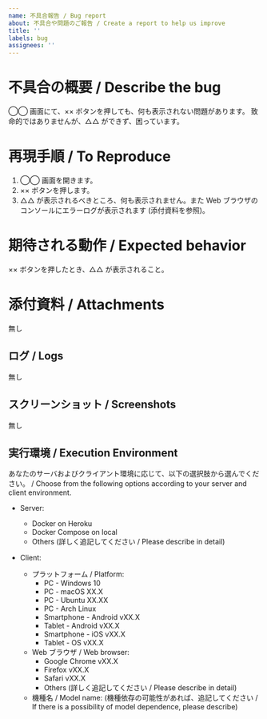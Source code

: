 ```yaml
---
name: 不具合報告 / Bug report
about: 不具合や問題のご報告 / Create a report to help us improve
title: ''
labels: bug
assignees: ''
---
```


# 不具合の概要 / Describe the bug

◯◯ 画面にて、×× ボタンを押しても、何も表示されない問題があります。
致命的ではありませんが、△△ ができず、困っています。

# 再現手順 / To Reproduce

1. ◯◯ 画面を開きます。
2. ×× ボタンを押します。
3. △△ が表示されるべきところ、何も表示されません。また Web ブラウザのコンソールにエラーログが表示されます (添付資料を参照)。

# 期待される動作 / Expected behavior

×× ボタンを押したとき、△△ が表示されること。

# 添付資料 / Attachments

無し

## ログ / Logs

無し

## スクリーンショット / Screenshots

無し

## 実行環境 / Execution Environment

あなたのサーバおよびクライアント環境に応じて、以下の選択肢から選んでください。
/ Choose from the following options according to your server and client environment.

- Server:

  - Docker on Heroku
  - Docker Compose on local
  - Others (詳しく追記してください / Please describe in detail)

- Client:

  - プラットフォーム / Platform:
    - PC - Windows 10
    - PC - macOS XX.X
    - PC - Ubuntu XX.XX
    - PC - Arch Linux
    - Smartphone - Android vXX.X
    - Tablet - Android vXX.X
    - Smartphone - iOS vXX.X
    - Tablet - OS vXX.X
  - Web ブラウザ / Web browser:
    - Google Chrome vXX.X
    - Firefox vXX.X
    - Safari vXX.X
    - Others (詳しく追記してください / Please describe in detail)
  - 機種名 / Model name: (機種依存の可能性があれば、追記してください / If there is a possibility of model dependence, please describe)
